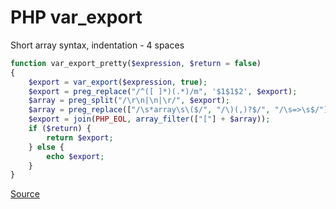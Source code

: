 # PHP var_export

Short array syntax, indentation - 4 spaces

```php
function var_export_pretty($expression, $return = false)
{
    $export = var_export($expression, true);
    $export = preg_replace("/^([ ]*)(.*)/m", '$1$1$2', $export);
    $array = preg_split("/\r\n|\n|\r/", $export);
    $array = preg_replace(["/\s*array\s\($/", "/\)(,)?$/", "/\s=>\s$/"], [NULL, ']$1', ' => ['], $array);
    $export = join(PHP_EOL, array_filter(["["] + $array));
    if ($return) {
        return $export;
    } else {
        echo $export;
    } 
}
```
[Source](https://gist.github.com/Bogdaan/ffa287f77568fcbb4cffa0082e954022) 
